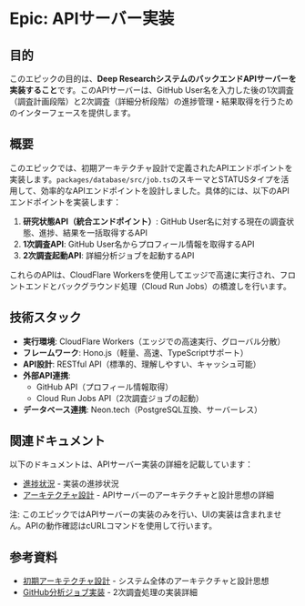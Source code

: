 # Epic: APIサーバー実装

## 目的

このエピックの目的は、**Deep ResearchシステムのバックエンドAPIサーバーを実装すること**です。このAPIサーバーは、GitHub User名を入力した後の1次調査（調査計画段階）と2次調査（詳細分析段階）の進捗管理・結果取得を行うためのインターフェースを提供します。

## 概要

このエピックでは、初期アーキテクチャ設計で定義されたAPIエンドポイントを実装します。`packages/database/src/job.ts`のスキーマとSTATUSタイプを活用して、効率的なAPIエンドポイントを設計しました。具体的には、以下のAPIエンドポイントを実装します：

1. **研究状態API（統合エンドポイント）**: GitHub User名に対する現在の調査状態、進捗、結果を一括取得するAPI
2. **1次調査API**: GitHub User名からプロフィール情報を取得するAPI
3. **2次調査起動API**: 詳細分析ジョブを起動するAPI

これらのAPIは、CloudFlare Workersを使用してエッジで高速に実行され、フロントエンドとバックグラウンド処理（Cloud Run Jobs）の橋渡しを行います。

## 技術スタック

- **実行環境**: CloudFlare Workers（エッジでの高速実行、グローバル分散）
- **フレームワーク**: Hono.js（軽量、高速、TypeScriptサポート）
- **API設計**: RESTful API（標準的、理解しやすい、キャッシュ可能）
- **外部API連携**:
  - GitHub API（プロフィール情報取得）
  - Cloud Run Jobs API（2次調査ジョブの起動）
- **データベース連携**: Neon.tech（PostgreSQL互換、サーバーレス）

## 関連ドキュメント

以下のドキュメントは、APIサーバー実装の詳細を記載しています：

- [進捗状況](./PROGRESS.md) - 実装の進捗状況
- [アーキテクチャ設計](./ARCHITECTURE.md) - APIサーバーのアーキテクチャと設計思想の詳細

注: このエピックではAPIサーバーの実装のみを行い、UIの実装は含まれません。APIの動作確認はcURLコマンドを使用して行います。

## 参考資料

- [初期アーキテクチャ設計](../done/1.initial-architecture-and-design/ARCHITECTURE.md) - システム全体のアーキテクチャと設計思想
- [GitHub分析ジョブ実装](../3.job/ARCHITECTURE.md) - 2次調査処理の実装詳細